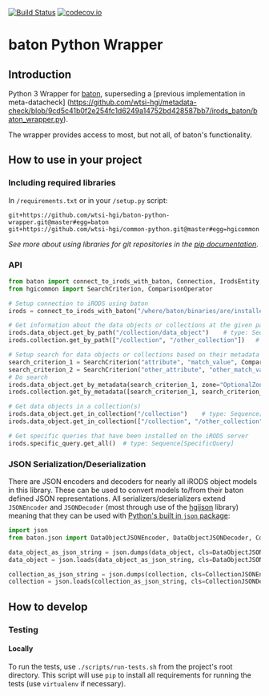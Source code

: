 [![Build Status](https://travis-ci.org/wtsi-hgi/python-common.svg)](https://travis-ci.org/wtsi-hgi/python-baton-wrapper)
[![codecov.io](https://codecov.io/github/wtsi-hgi/python-baton-wrapper/coverage.svg?branch=master)](https://codecov.io/github/wtsi-hgi/python-baton-wrapper?branch=master)

# baton Python Wrapper


## Introduction
Python 3 Wrapper for [baton](https://github.com/wtsi-npg/baton), superseding a 
[previous implementation in meta-datacheck]
(https://github.com/wtsi-hgi/metadata-check/blob/9cd5c41b0f2e254fc1d6249a14752bd428587bb7/irods_baton/baton_wrapper.py).

The wrapper provides access to most, but not all, of baton's functionality.


## How to use in your project
### Including required libraries
In ``/requirements.txt`` or in your ``/setup.py`` script:
```
git+https://github.com/wtsi-hgi/baton-python-wrapper.git@master#egg=baton
git+https://github.com/wtsi-hgi/common-python.git@master#egg=hgicommon
```
*See more about using libraries for git repositories in the 
[pip documentation](https://pip.readthedocs.org/en/1.1/requirements.html#git).*


### API
```python
from baton import connect_to_irods_with_baton, Connection, IrodsEntity, IrodsMetadata, DataObject, Collection, SpecificQuery
from hgicommon import SearchCriterion, ComparisonOperator

# Setup connection to iRODS using baton
irods = connect_to_irods_with_baton("/where/baton/binaries/are/installed/") # type: Connection

# Get information about the data objects or collections at the given path(s) in iRODS
irods.data_object.get_by_path("/collection/data_object")    # type: Sequence[DataObject]:
irods.collection.get_by_path(["/collection", "/other_collection"])   # type: Sequence[Collection]:

# Setup search for data objects or collections based on their metadata
search_criterion_1 = SearchCriterion("attribute", "match_value", ComparisonOperator.EQUALS)
search_criterion_2 = SearchCriterion("other_attribute", "other_match_value", ComparisonOperator.LESS_THAN)
# Do search
irods.data_object.get_by_metadata(search_criterion_1, zone="OptionalZoneRestriction")   # type: Sequence[DataObject]
irods.collection.get_by_metadata([search_criterion_1, search_criterion_2])   # type: Sequence[Collection]

# Get data objects in a collection(s)
irods.data_object.get_in_collection("/collection")    # type: Sequence[DataObject]
irods.data_object.get_in_collection(["/collection", "/other_collection"])   # type: Sequence[DataObject]

# Get specific queries that have been installed on the iRODS server
irods.specific_query.get_all()  # type: Sequence[SpecificQuery]
```

### JSON Serialization/Deserialization
There are JSON encoders and decoders for nearly all iRODS object models in this library. These can be used to convert 
models to/from their baton defined JSON representations. All serializers/deserializers extend `JSONEncoder` and
`JSONDecoder` (most through use of the [hgijson](https://github.com/wtsi-hgi/python-json/) library) meaning that they 
can be used with [Python's built in `json` package](https://docs.python.org/3/library/json.html):
```python
import json
from baton.json import DataObjectJSONEncoder, DataObjectJSONDecoder, CollectionJSONEncoder, CollectionJSONDecoder

data_object_as_json_string = json.dumps(data_object, cls=DataObjectJSONEncoder)
data_object = json.loads(data_object_as_json_string, cls=DataObjectJSONDecoder)

collection_as_json_string = json.dumps(collection, cls=CollectionJSONEncoder)
collection = json.loads(collection_as_json_string, cls=CollectionJSONDecoder)

```


## How to develop
### Testing
#### Locally
To run the tests, use ``./scripts/run-tests.sh`` from the project's root directory. This script will use ``pip`` to 
install all requirements for running the tests (use `virtualenv` if necessary).
